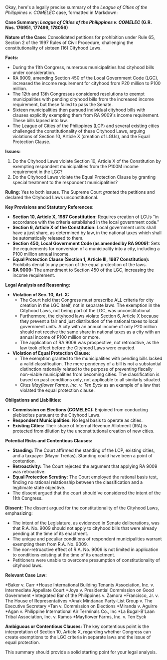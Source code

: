 Okay, here's a legally precise summary of the *League of Cities of the Philippines v. COMELEC* case, formatted in Markdown:

**Case Summary: *League of Cities of the Philippines v. COMELEC* (G.R. Nos. 176951, 177499, 178056)**

**Nature of the Case:** Consolidated petitions for prohibition under Rule 65, Section 2 of the 1997 Rules of Civil Procedure, challenging the constitutionality of sixteen (16) Cityhood Laws.

**Facts:**
*   During the 11th Congress, numerous municipalities had cityhood bills under consideration.
*   RA 9009, amending Section 450 of the Local Government Code (LGC), increased the income requirement for cityhood from P20 million to P100 million.
*   The 12th and 13th Congresses considered resolutions to exempt municipalities with pending cityhood bills from the increased income requirement, but these failed to pass the Senate.
*   Sixteen municipalities then pursued individual cityhood bills with clauses explicitly exempting them from RA 9009's income requirement. These bills lapsed into law.
*   The League of Cities of the Philippines (LCP) and several existing cities challenged the constitutionality of these Cityhood Laws, arguing violations of Section 10, Article X (creation of LGUs), and the Equal Protection Clause.

**Issues:**

1.  Do the Cityhood Laws violate Section 10, Article X of the Constitution by exempting respondent municipalities from the P100M income requirement in the LGC?
2.  Do the Cityhood Laws violate the Equal Protection Clause by granting special treatment to the respondent municipalities?

**Ruling:** Yes to both issues. The Supreme Court *granted* the petitions and declared the Cityhood Laws unconstitutional.

**Key Provisions and Statutory References:**

*   **Section 10, Article X, 1987 Constitution:** Requires creation of LGUs "in accordance with the criteria established in the local government code."
*   **Section 6, Article X of the Constitution:** Local government units shall have a just share, as determined by law, in the national taxes which shall be automatically released to them.
*   **Section 450, Local Government Code (as amended by RA 9009):**  Sets the requirements for conversion of a municipality into a city, including a P100 million annual income.
*   **Equal Protection Clause (Section 1, Article III, 1987 Constitution):** Prohibits denial to any person of the equal protection of the laws.
*   **RA 9009:** The amendment to Section 450 of the LGC, increasing the income requirement.

**Legal Analysis and Reasoning:**

*   **Violation of Sec. 10, Art. X:**
    *   The Court held that Congress must prescribe ALL criteria for city creation in the LGC itself, not in separate laws. The exemption in the Cityhood Laws, not being part of the LGC, was unconstitutional.
    *   Furthermore, the cityhood laws violate Section 6, Article X because they prevent a fair and just distribution of the national taxes to local government units. A city with an annual income of only P20 million should not receive the same share in national taxes as a city with an annual income of P100 million or more.
    *   The application of RA 9009 was prospective, not retroactive, as the law took effect before the Cityhood Laws were enacted.
*   **Violation of Equal Protection Clause:**
    *   The exemption granted to the municipalities with pending bills lacked a valid classification.  The mere pendency of a bill is not a substantial distinction rationally related to the purpose of preventing fiscally non-viable municipalities from becoming cities.  The classification is based on past conditions only, not applicable to all similarly situated.
    * Cites *Mayflower Farms, Inc. v. Ten Eyck* as an example of a law that violated the equal protection clause.

**Obligations and Liabilities:**

*   **Commission on Elections (COMELEC):** Enjoined from conducting plebiscites pursuant to the Cityhood Laws.
*   **Respondent Municipalities:** No legal basis to operate as cities.
*   **Existing Cities:** Their share of Internal Revenue Allotment (IRA) is protected from dilution by the unconstitutional creation of new cities.

**Potential Risks and Contentious Clauses:**

*   **Standing:** The Court affirmed the standing of the LCP, existing cities, and a taxpayer (Mayor Treñas).  Standing could have been a point of contention.
*   **Retroactivity:** The Court rejected the argument that applying RA 9009 was retroactive.
*   **Equal Protection Scrutiny:** The Court employed the rational basis test, finding no rational relationship between the classification and a legitimate state objective.
* The dissent argued that the court should've considered the intent of the 11th Congress.

**Dissent:**
The dissent argued for the constitutionality of the Cityhood Laws, emphasizing:
*   The intent of the Legislature, as evidenced in Senate deliberations, was that R.A. No. 9009 should not apply to cityhood bills that were already pending at the time of its enactment.
*   The unique and peculiar conditions of respondent municipalities warrant exempting them from R.A. No. 9009.
*   The non-retroactive effect of R.A. No. 9009 is not limited in application to conditions existing at the time of its enactment.
*   Petitioners were unable to overcome presumption of constitutionality of cityhood laws.

**Relevant Case Law:**

*Baker v. Carr
*House International Building Tenants Association, Inc. v. Intermediate Appellate Court
*Joya v. Presidential Commission on Good Government
*Integrated Bar of the Philippines v. Zamora
*Francisco, Jr. v. The House of Representatives
*Anak Mindanao Party-List Group v. The Executive Secretary
*Tan v. Commission on Elections
*Miranda v. Aguirre
*Agan v. Philippine International Air Terminals Co., Inc
*La Bugal-B'Laan Tribal Association, Inc. v. Ramos
*Mayflower Farms, Inc. v. Ten Eyck

**Ambiguous or Contentious Clauses:** The key contentious point is the interpretation of Section 10, Article X, regarding whether Congress can create exemptions to the LGC criteria in separate laws and the issue of equal protection.

This summary should provide a solid starting point for your legal analysis.

